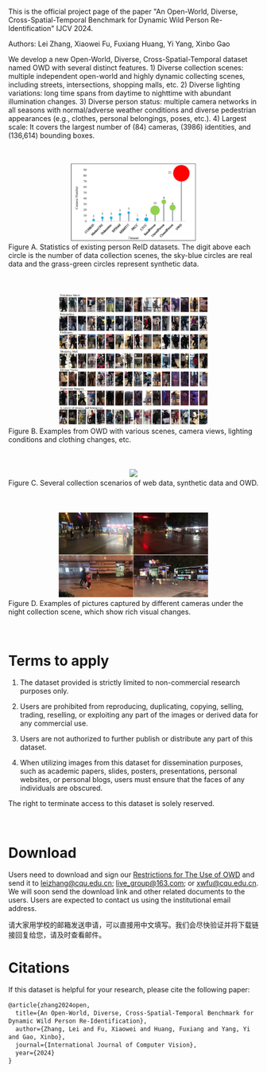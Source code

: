 This is the official project page of the paper "An Open-World, Diverse, Cross-Spatial-Temporal Benchmark for Dynamic Wild Person Re-Identification" IJCV 2024. 


Authors: Lei Zhang, Xiaowei Fu, Fuxiang Huang, Yi Yang, Xinbo Gao


We develop a new Open-World, Diverse, Cross-Spatial-Temporal dataset named OWD with several distinct features. 1) Diverse collection scenes: multiple independent open-world and highly dynamic collecting scenes, including streets, intersections, shopping malls, etc. 2) Diverse lighting variations: long time spans from daytime to nighttime with abundant illumination changes. 3) Diverse person status: multiple camera networks in all seasons with normal/adverse weather conditions and diverse pedestrian appearances (e.g., clothes, personal belongings, poses, etc.). 4) Largest scale: It covers the largest number of (84) cameras, (3986) identities, and (136,614) bounding boxes. 


<br>
<br>
<div align=center>
<img src="figures/figure1.jpg" width="50%">
</div>
Figure A. Statistics of existing person ReID datasets. The digit above each circle is the number of data collection scenes, the sky-blue circles are real data and the grass-green circles represent synthetic data.
<br>
<br>
<br>
<br>





<div align=center>
<img src="figures/figure3.jpeg" width="60%">
</div>
Figure B. Examples from OWD with various scenes, camera views, lighting conditions and clothing changes, etc.
<br>
<br>
<br>
<br>

<div align=center>
<img src="figures/figure5.jpeg" width="60%">
</div>
Figure C. Several collection scenarios of web data, synthetic data and OWD.
<br>
<br>
<br>
<br>


<div align=center>
<img src="figures/figure6.jpeg" width="60%">
</div>
Figure D. Examples of pictures captured by different cameras under the night collection scene, which show rich visual changes.
<br>
<br>
<br>

# Terms to apply
1) The dataset provided is strictly limited to non-commercial research purposes only.

2) Users are prohibited from reproducing, duplicating, copying, selling, trading, reselling, or exploiting any part of the images or derived data for any commercial use.

3) Users are not authorized to further publish or distribute any part of this dataset.

4) When utilizing images from this dataset for dissemination purposes, such as academic papers, slides, posters, presentations, personal websites, or personal blogs, users must ensure that the faces of any individuals are obscured.

The right to terminate access to this dataset is solely reserved.
<br>
<br>
<br>

# Download

Users need to download and sign our [Restrictions for The Use of OWD](https://github.com/fxw13/OWD/blob/main/Restrictions%20for%20The%20Use%20of%20OWD.pdf) and send it to leizhang@cqu.edu.cn; live_group@163.com; or xwfu@cqu.edu.cn. We will soon send the download link and other related documents to the users. Users are expected to contact us using the institutional email address. 

请大家用学校的邮箱发送申请，可以直接用中文填写。我们会尽快验证并将下载链接回复给您，请及时查看邮件。

# Citations
If this dataset is helpful for your research, please cite the following paper:
```
@article{zhang2024open,
  title={An Open-World, Diverse, Cross-Spatial-Temporal Benchmark for Dynamic Wild Person Re-Identification},
  author={Zhang, Lei and Fu, Xiaowei and Huang, Fuxiang and Yang, Yi and Gao, Xinbo},
  journal={International Journal of Computer Vision},
  year={2024}
}
```
